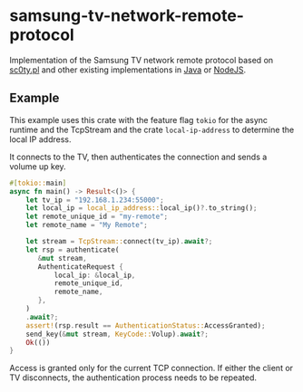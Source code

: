 # samsung-tv-network-remote-protocol

Implementation of the Samsung TV network remote protocol based
on [sc0ty.pl](https://sc0ty.pl/2012/02/samsung-tv-network-remote-control-protocol/)
and other existing implementations in [Java](https://github.com/sebasgarcep/samsung-tv-remote)
or [NodeJS](https://github.com/Toxblh/samsung-tv-control).

## Example

This example uses this crate with the feature flag `tokio` for the async runtime and the TcpStream
and the crate `local-ip-address` to determine the local IP address.

It connects to the TV, then authenticates the connection and sends a volume up key.

```rust
#[tokio::main]
async fn main() -> Result<()> {
    let tv_ip = "192.168.1.234:55000";
    let local_ip = local_ip_address::local_ip()?.to_string();
    let remote_unique_id = "my-remote";
    let remote_name = "My Remote";

    let stream = TcpStream::connect(tv_ip).await?;
    let rsp = authenticate(
       &mut stream,
       AuthenticateRequest {
           local_ip: &local_ip,
           remote_unique_id,
           remote_name,
       },
    )
    .await?;
    assert!(rsp.result == AuthenticationStatus::AccessGranted);
    send_key(&mut stream, KeyCode::Volup).await?;
    Ok(())
}
```

Access is granted only for the current TCP connection. If either the client or TV disconnects, the authentication process needs to be repeated.